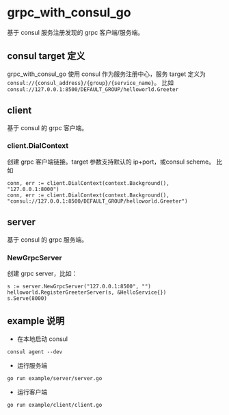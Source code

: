 # grpc_with_consul_go

基于 consul 服务注册发现的 grpc 客户端/服务端。

## consul target 定义

grpc_with_consul_go 使用 consul 作为服务注册中心，服务 target 定义为 `consul://{consul_address}/{group}/{service_name}`。 比如 `consul://127.0.0.1:8500/DEFAULT_GROUP/helloworld.Greeter`

## client

基于 consul 的 grpc 客户端。

### client.DialContext

创建 grpc 客户端链接。target 参数支持默认的 ip+port，或consul scheme。 比如

```
conn, err := client.DialContext(context.Background(), "127.0.0.1:8000")
conn, err := client.DialContext(context.Background(), "consul://127.0.0.1:8500/DEFAULT_GROUP/helloworld.Greeter")
```

## server

基于 consul 的 grpc 服务端。

### NewGrpcServer

创建 grpc server，比如：

```
s := server.NewGrpcServer("127.0.0.1:8500", "")
helloworld.RegisterGreeterServer(s, &HelloService{})
s.Serve(8000)
```

## example 说明

- 在本地启动 consul

```shell
consul agent --dev
```

- 运行服务端

```shell
go run example/server/server.go
```

- 运行客户端

```shell
go run example/client/client.go
```